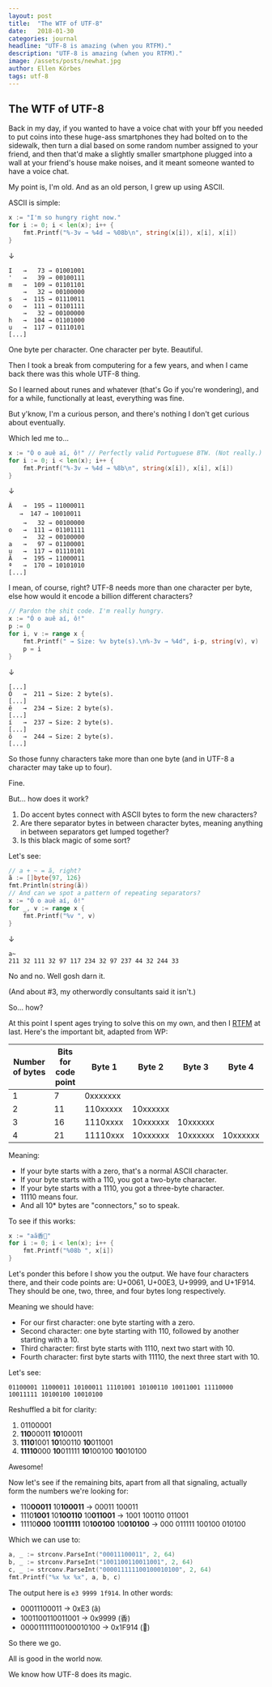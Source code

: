 ```yaml
---
layout: post
title:  "The WTF of UTF-8"
date:   2018-01-30
categories: journal
headline: "UTF-8 is amazing (when you RTFM)."
description: "UTF-8 is amazing (when you RTFM)."
image: /assets/posts/newhat.jpg
author: Ellen Körbes
tags: utf-8
---
```


## The WTF of UTF-8

Back in my day, if you wanted to have a voice chat with your bff you needed to put coins into these huge-ass smartphones they had bolted on to the sidewalk, then turn a dial based on some random number assigned to your friend, and then that'd make a slightly smaller smartphone plugged into a wall at your friend's house make noises, and it meant someone wanted to have a voice chat.

My point is, I'm old. And as an old person, I grew up using ASCII. 

ASCII is simple:

```go
x := "I'm so hungry right now."
for i := 0; i < len(x); i++ {
    fmt.Printf("%-3v → %4d → %08b\n", string(x[i]), x[i], x[i])
}
```

↓

```
I   →   73 → 01001001
'   →   39 → 00100111
m   →  109 → 01101101
    →   32 → 00100000
s   →  115 → 01110011
o   →  111 → 01101111
    →   32 → 00100000
h   →  104 → 01101000
u   →  117 → 01110101
[...]
```

One byte per character. One character per byte. Beautiful.

Then I took a break from computering for a few years, and when I came back there was this whole UTF-8 thing.

So I learned about runes and whatever (that's Go if you're wondering), and for a while, functionally at least, everything was fine.

But y'know, I'm a curious person, and there's nothing I don't get curious about eventually.

Which led me to...

```go
x := "Ó o auê aí, ô!" // Perfectly valid Portuguese BTW. (Not really.)
for i := 0; i < len(x); i++ {
    fmt.Printf("%-3v → %4d → %8b\n", string(x[i]), x[i], x[i])
}
```

↓

```
Ã   →  195 → 11000011
   →  147 → 10010011
    →   32 → 00100000
o   →  111 → 01101111
    →   32 → 00100000
a   →   97 → 01100001
u   →  117 → 01110101
Ã   →  195 → 11000011
ª   →  170 → 10101010
[...]
```

I mean, of course, right? UTF-8 needs more than one character per byte, else how would it encode a billion different characters?

```go
// Pardon the shit code. I'm really hungry.
x := "Ó o auê aí, ô!"
p := 0
for i, v := range x {
    fmt.Printf(" → Size: %v byte(s).\n%-3v → %4d", i-p, string(v), v)
    p = i
}
```

↓

```
[...]
Ó   →  211 → Size: 2 byte(s).
[...]
ê   →  234 → Size: 2 byte(s).
[...]
í   →  237 → Size: 2 byte(s).
[...]
ô   →  244 → Size: 2 byte(s).
[...]
```

So those funny characters take more than one byte (and in UTF-8 a character may take up to four).

Fine.

But... how does it work?

1. Do accent bytes connect with ASCII bytes to form the new characters?
2. Are there separator bytes in between character bytes, meaning anything in between separators get lumped together?
3. Is this black magic of some sort?

Let's see:

```go
// a + ~ = ã, right?
ã := []byte{97, 126}
fmt.Println(string(ã))
// And can we spot a pattern of repeating separators?
x := "Ó o auê aí, ô!"
for _, v := range x {
    fmt.Printf("%v ", v)
}
```

↓

```
a~
211 32 111 32 97 117 234 32 97 237 44 32 244 33 
```

No and no. Well gosh darn it.

(And about #3, my otherwordly consultants said it isn't.)

So... how?

At this point I spent ages trying to solve this on my own, and then I [RTFM](https://en.wikipedia.org/wiki/UTF-8#Description) at last. Here's the important bit, adapted from WP:

| Number of bytes | Bits for code point | Byte 1 | Byte 2 | Byte 3 | Byte 4 |
| --- | --- | --- | --- | --- | --- |
| 1 |7| 0xxxxxxx | | | |
| 2 | 11 | 110xxxxx | 10xxxxxx | | |
| 3 | 16 | 1110xxxx | 10xxxxxx | 10xxxxxx | |
| 4 | 21 | 11110xxx | 10xxxxxx | 10xxxxxx | 10xxxxxx |

Meaning:

- If your byte starts with a zero, that's a normal ASCII character.
- If your byte starts with a 110, you got a two-byte character.
- If your byte starts with a 1110, you got a three-byte character.
- 11110 means four.
- And all 10* bytes are "connectors," so to speak.

To see if this works:

```go
x := "aã香🤔"
for i := 0; i < len(x); i++ {
    fmt.Printf("%08b ", x[i])
}
```

Let's ponder this before I show you the output. We have four characters there, and their code points are: U+0061, U+00E3, U+9999, and U+1F914. They should be one, two, three, and four bytes long respectively.

Meaning we should have:

- For our first character: one byte starting with a zero.
- Second character: one byte starting with 110, followed by another starting with a 10.
- Third character: first byte starts with 1110, next two start with 10.
- Fourth character: first byte starts with 11110, the next three start with 10.

Let's see:

```
01100001 11000011 10100011 11101001 10100110 10011001 11110000 10011111 10100100 10010100
```

Reshuffled a bit for clarity:

1. 01100001
2. **110**00011 **10**100011
3. **1110**1001 **10**100110 **10**011001
4. **11110**000 **10**011111 **10**100100 **10**010100

Awesome!

Now let's see if the remaining bits, apart from all that signaling, actually form the numbers we're looking for:

- 110**00011** 10**100011** → 00011 100011
- 1110**1001** 10**100110** 10**011001** → 1001 100110 011001
- 11110**000** 10**011111** 10**100100** 10**010100** → 000 011111 100100 010100

Which we can use to:

```go
a, _ := strconv.ParseInt("00011100011", 2, 64)
b, _ := strconv.ParseInt("1001100110011001", 2, 64)
c, _ := strconv.ParseInt("000011111100100010100", 2, 64)
fmt.Printf("%x %x %x", a, b, c)
```

The output here is `e3 9999 1f914`. In other words:

- 00011100011 → 0xE3 (ã)
- 1001100110011001 → 0x9999 (香)
- 000011111100100010100 → 0x1F914 (🤔)

So there we go. 

All is good in the world now.

We know how UTF-8 does its magic.